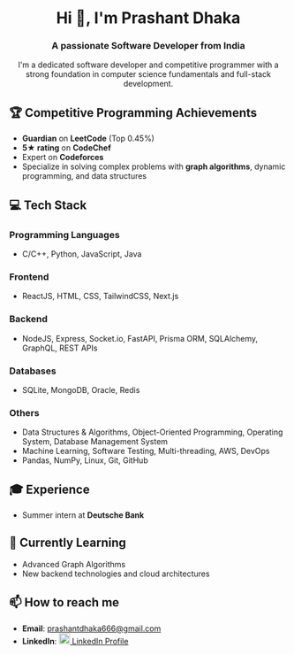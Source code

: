 


<h1 align="center">Hi 👋, I'm Prashant Dhaka</h1>
<h3 align="center">A passionate Software Developer from India</h3>

<p align="center">
    I'm a dedicated software developer and competitive programmer with a strong foundation in computer science fundamentals and full-stack development.
</p>

<h2>🏆 Competitive Programming Achievements</h2>
<ul>
    <li><strong>Guardian</strong> on <strong>LeetCode</strong> (Top 0.45%)</li>
    <li><strong>5★ rating</strong> on <strong>CodeChef</strong></li>
    <li>Expert on <strong>Codeforces</strong></li>
    <li>Specialize in solving complex problems with <strong>graph algorithms</strong>, dynamic programming, and data structures</li>
</ul>

<h2>💻 Tech Stack</h2>
<h3>Programming Languages</h3>
<ul>
    <li>C/C++, Python, JavaScript, Java</li>
</ul>

<h3>Frontend</h3>
<ul>
    <li>ReactJS, HTML, CSS, TailwindCSS, Next.js</li>
</ul>

<h3>Backend</h3>
<ul>
    <li>NodeJS, Express, Socket.io, FastAPI, Prisma ORM, SQLAlchemy, GraphQL, REST APIs</li>
</ul>

<h3>Databases</h3>
<ul>
    <li>SQLite, MongoDB, Oracle, Redis</li>
</ul>

<h3>Others</h3>
<ul>
    <li>Data Structures & Algorithms, Object-Oriented Programming, Operating System, Database Management System</li>
    <li>Machine Learning, Software Testing, Multi-threading, AWS, DevOps</li>
    <li>Pandas, NumPy, Linux, Git, GitHub</li>
</ul>

<h2>🎓 Experience</h2>
<ul>
    <li>Summer intern at <strong>Deutsche Bank</strong></li>
</ul>

<h2>🌱 Currently Learning</h2>
<ul>
    <li>Advanced Graph Algorithms</li>
    <li>New backend technologies and cloud architectures</li>
</ul>

<h2>📫 How to reach me</h2>
<ul>
    <li><strong>Email</strong>: <a href="mailto:prashantdhaka666@gmail.com">prashantdhaka666@gmail.com</a></li>
    <li><strong>LinkedIn</strong>: <a href="https://www.linkedin.com/in/prashant-dhaka-1709a722a/">
<img src="https://cdn.jsdelivr.net/gh/devicons/devicon/icons/linkedin/linkedin-original.svg" alt="LinkedIn Logo" width="20" height="20"/> LinkedIn Profile</a></li>

</ul>


</body>
</html>



<!--
**Prashantdhaka23/Prashantdhaka23** is a ✨ _special_ ✨ repository because its `README.md` (this file) appears on your GitHub profile.

Here are some ideas to get you started:

- 🔭 I’m currently working on ...
- 🌱 I’m currently learning ...
- 👯 I’m looking to collaborate on ...
- 🤔 I’m looking for help with ...
- 💬 Ask me about ...
- 📫 How to reach me: ...
- 😄 Pronouns: ...
- ⚡ Fun fact: ...
-->
